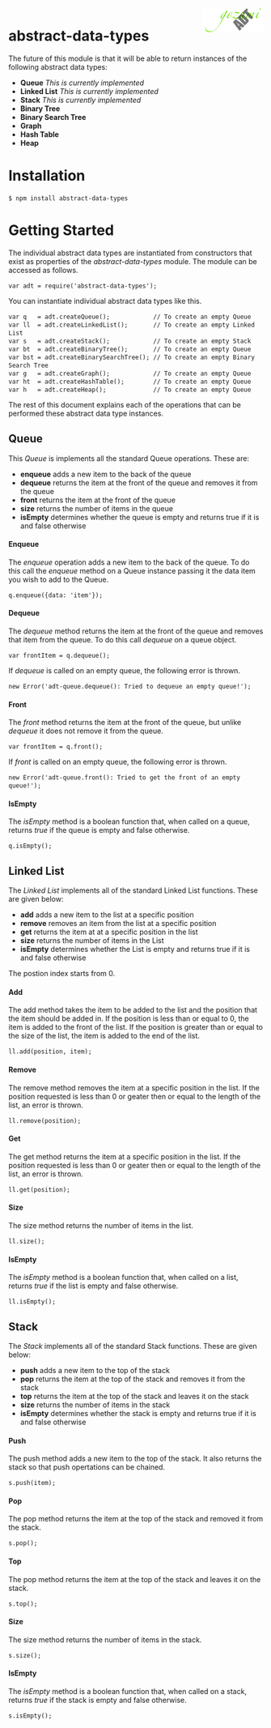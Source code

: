 <img src="logo.png" alt="Gozumi abstract data types" align="right">

abstract-data-types
===================

The future of this module is that it will be able to return instances of the following abstract data types:

- __Queue__ _This is currently implemented_
- __Linked List__ _This is currently implemented_
- __Stack__ _This is currently implemented_
- __Binary Tree__
- __Binary Search Tree__
- __Graph__
- __Hash Table__
- __Heap__


Installation
============

	$ npm install abstract-data-types


Getting Started
================

The individual abstract data types are instantiated from constructors that exist as properties of the _abstract-data-types_ module. The module can be accessed as follows.

	var adt = require('abstract-data-types');


You can instantiate individual abstract data types like this.

	var q   = adt.createQueue();            // To create an empty Queue
	var ll  = adt.createLinkedList();       // To create an empty Linked List
	var s   = adt.createStack();            // To create an empty Stack
	var bt  = adt.createBinaryTree();       // To create an empty Queue
	var bst = adt.createBinarySearchTree(); // To create an empty Binary Search Tree
	var g   = adt.createGraph();            // To create an empty Queue
	var ht  = adt.createHashTable();        // To create an empty Queue
	var h   = adt.createHeap();             // To create an empty Queue



The rest of this document explains each of the operations that can be performed these abstract data type instances.




Queue
-----

This _Queue_ is implements all the standard Queue operations. These are:

- __enqueue__	adds a new item to the back of the queue
- __dequeue__	returns the item at the front of the queue and removes it from the queue
- __front__		returns the item at the front of the queue
- __size__		returns the number of items in the queue
- __isEmpty__	determines whether the queue is empty and returns true if it is and false otherwise




#### Enqueue

The _enqueue_ operation adds a new item to the back of the queue. To do this call the _enqueue_ method on a Queue instance passing it the data item you wish to add to the Queue.

	q.enqueue({data: 'item'});


#### Dequeue

The _dequeue_ method returns the item at the front of the queue and removes that item from the queue. To do this call _dequeue_ on a queue object.

	var frontItem = q.dequeue();

If _dequeue_ is called on an empty queue, the following error is thrown.

	new Error('adt-queue.dequeue(): Tried to dequeue an empty queue!');


#### Front


The _front_ method returns the item at the front of the queue, but unlike _dequeue_ it does not remove it from the queue.

	var frontItem = q.front();

If _front_ is called on an empty queue, the following error is thrown.

	new Error('adt-queue.front(): Tried to get the front of an empty queue!');


#### IsEmpty

The _isEmpty_ method is a boolean function that, when called on a queue, returns _true_ if the queue is empty and false otherwise.

	q.isEmpty();


Linked List
-----------

The _Linked List_ implements all of the standard Linked List functions. These are given below:

- __add__		adds a new item to the list at a specific position
- __remove__	removes an item from the list at a specific position
- __get__		returns the item at at a specific position in the list
- __size__		returns the number of items in the List
- __isEmpty__	determines whether the List is empty and returns true if it is and false otherwise

The postion index starts from 0.


#### Add

The add method takes the item to be added to the list and the position that the item should be added in. If the position is less than or equal to 0, the item is added to the front of the list. If the position is greater than or equal to the size of the list, the item is added to the end of the list.

	ll.add(position, item);



#### Remove

The remove method removes the item at a specific position in the list. If the position requested is less than 0 or geater then or equal to the length of the list, an error is thrown.

	ll.remove(position);


#### Get

The get method returns the item at a specific position in the list. If the position requested is less than 0 or geater then or equal to the length of the list, an error is thrown.

	ll.get(position);


#### Size

The size method returns the number of items in the list.

	ll.size();


#### IsEmpty

The _isEmpty_ method is a boolean function that, when called on a list, returns _true_ if the list is empty and false otherwise.

	ll.isEmpty();


Stack
-----

The _Stack_ implements all of the standard Stack functions. These are given below:

- __push__		adds a new item to the top of the stack
- __pop__		returns the item at the top of the stack and removes it from the stack
- __top__		returns the item at the top of the stack and leaves it on the stack
- __size__		returns the number of items in the stack
- __isEmpty__	determines whether the stack is empty and returns true if it is and false otherwise



#### Push

The push method adds a new item to the top of the stack. It also returns the stack so that push opertations can be chained.

	s.push(item);



#### Pop

The pop method returns the item at the top of the stack and removed it from the stack.

	s.pop();


#### Top

The pop method returns the item at the top of the stack and leaves it on the stack.

	s.top();


#### Size

The size method returns the number of items in the stack.

	s.size();


#### IsEmpty

The _isEmpty_ method is a boolean function that, when called on a stack, returns _true_ if the stack is empty and false otherwise.

	s.isEmpty();



